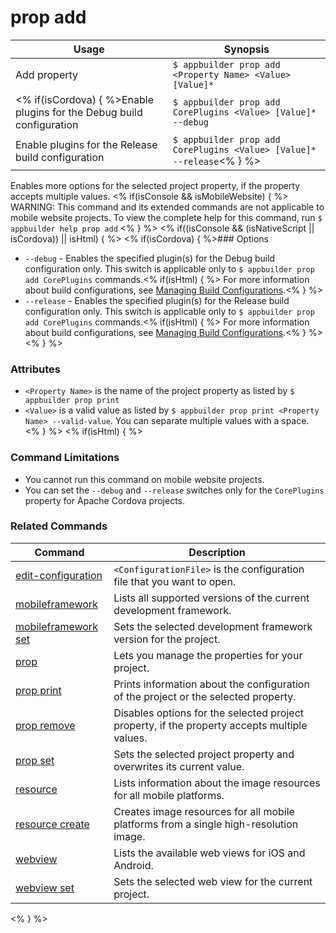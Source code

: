 prop add
==========

Usage | Synopsis
------|-------
Add property | `$ appbuilder prop add <Property Name> <Value> [Value]*`
<% if(isCordova) { %>Enable plugins for the Debug build configuration | `$ appbuilder prop add CorePlugins <Value> [Value]* --debug`
Enable plugins for the Release build configuration | `$ appbuilder prop add CorePlugins <Value> [Value]* --release`<% } %> 

Enables more options for the selected project property, if the property accepts multiple values. 
<% if(isConsole && isMobileWebsite) { %>
WARNING: This command and its extended commands are not applicable to mobile website projects. To view the complete help for this command, run `$ appbuilder help prop add`
<% } %>
<% if((isConsole && (isNativeScript || isCordova)) || isHtml) { %>
<% if(isCordova) { %>### Options

* `--debug` - Enables the specified plugin(s) for the Debug build configuration only. This switch is applicable only to `$ appbuilder prop add CorePlugins` commands.<% if(isHtml) { %> For more information about build configurations, see [Managing Build Configurations](http://docs.telerik.com/platform/appbuilder/build-configurations/overview).<% } %>
* `--release` - Enables the specified plugin(s) for the Release build configuration only. This switch is applicable only to `$ appbuilder prop add CorePlugins` commands.<% if(isHtml) { %> For more information about build configurations, see [Managing Build Configurations](http://docs.telerik.com/platform/appbuilder/build-configurations/overview).<% } %>
<% } %>
### Attributes
* `<Property Name>` is the name of the project property as listed by `$ appbuilder prop print`
* `<Value>` is a valid value as listed by `$ appbuilder prop print <Property Name> --valid-value`. You can separate multiple values with a space.
<% } %> 
<% if(isHtml) { %>
### Command Limitations

* You cannot run this command on mobile website projects.
* You can set the `--debug` and `--release` switches only for the `CorePlugins` property for Apache Cordova projects.

### Related Commands

Command | Description
----------|----------
[edit-configuration](edit-configuration.html) | `<ConfigurationFile>` is the configuration file that you want to open.
[mobileframework](mobileframework.html) | Lists all supported versions of the current development framework.
[mobileframework set](mobileframework-set.html) | Sets the selected development framework version for the project.
[prop](prop.html) | Lets you manage the properties for your project.
[prop print](prop-print.html) | Prints information about the configuration of the project or the selected property.
[prop remove](prop-remove.html) | Disables options for the selected project property, if the property accepts multiple values.
[prop set](prop-set.html) | Sets the selected project property and overwrites its current value.
[resource](resource.html) | Lists information about the image resources for all mobile platforms.
[resource create](resource-create.html) | Creates image resources for all mobile platforms from a single high-resolution image.
[webview](webview.html) | Lists the available web views for iOS and Android.
[webview set](webview-set.html) | Sets the selected web view for the current project.
<% } %>